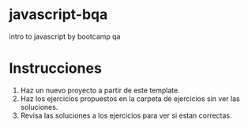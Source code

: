 # javascript-bqa
intro to javascript by bootcamp qa


# Instrucciones

1. Haz un nuevo proyecto a partir de este template.
2. Haz los ejercicios propuestos en la carpeta de ejercicios sin ver las soluciones.
3. Revisa las soluciones a los ejercicios para ver si estan correctas.